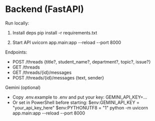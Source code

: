 # Backend (FastAPI)

Run locally:

1) Install deps
   pip install -r requirements.txt

2) Start API
   uvicorn app.main:app --reload --port 8000

Endpoints:
- POST /threads {title?, student_name?, department?, topic?, issue?}
- GET /threads
- GET /threads/{id}/messages
- POST /threads/{id}/messages {text, sender}

Gemini (optional)
- Copy .env.example to .env and put your key: GEMINI_API_KEY=...
- Or set in PowerShell before starting:
   $env:GEMINI_API_KEY = "your_api_key_here"
   $env:PYTHONUTF8 = "1"
   python -m uvicorn app.main:app --reload --port 8000
